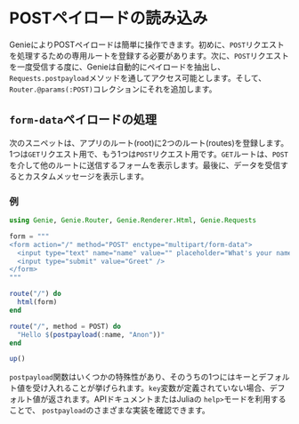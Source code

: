 # POSTペイロードの読み込み

GenieによりPOSTペイロードは簡単に操作できます。初めに、`POST`リクエストを処理するための専用ルートを登録する必要があります。次に、`POST`リクエストを一度受信する度に、Genieは自動的にペイロードを抽出し、`Requests.postpayload`メソッドを通してアクセス可能とします。そして、`Router.@params(:POST)`コレクションにそれを追加します。

## `form-data`ペイロードの処理

次のスニペットは、アプリのルート(root)に2つのルート(routes)を登録します。1つは`GET`リクエスト用で、もう1つは`POST`リクエスト用です。`GET`ルートは、`POST`を介して他のルートに送信するフォームを表示します。最後に、データを受信するとカスタムメッセージを表示します。

### 例

```julia
using Genie, Genie.Router, Genie.Renderer.Html, Genie.Requests

form = """
<form action="/" method="POST" enctype="multipart/form-data">
  <input type="text" name="name" value="" placeholder="What's your name?" />
  <input type="submit" value="Greet" />
</form>
"""

route("/") do
  html(form)
end

route("/", method = POST) do
  "Hello $(postpayload(:name, "Anon"))"
end

up()
```

`postpayload`関数はいくつかの特殊性があり、そのうちの1つにはキーとデフォルト値を受け入れることが挙げられます。`key`変数が定義されていない場合、デフォルト値が返されます。APIドキュメントまたはJuliaの `help>`モードを利用することで、 `postpayload`のさまざまな実装を確認できます。
